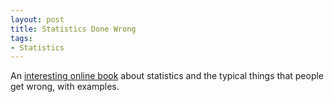 ```yaml
---
layout: post
title: Statistics Done Wrong
tags: 
- Statistics
---
```

An [interesting online book](http://www.statisticsdonewrong.com) about statistics and the typical things that people get wrong, with examples.
